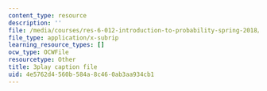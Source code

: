 ```yaml
---
content_type: resource
description: ''
file: /media/courses/res-6-012-introduction-to-probability-spring-2018/4e5762d4560b584a8c460ab3aa934cb1_T_Q3M_HV94w.vtt
file_type: application/x-subrip
learning_resource_types: []
ocw_type: OCWFile
resourcetype: Other
title: 3play caption file
uid: 4e5762d4-560b-584a-8c46-0ab3aa934cb1
---
```

